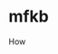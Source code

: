 # mfkb
How
<script async src="https://pagead2.googlesyndication.com/pagead/js/adsbygoogle.js"></script>
<!-- Hello -->
<ins class="adsbygoogle"
     style="display:block"
     data-ad-client="ca-pub-6227599905987039"
     data-ad-slot="3597725812"
     data-ad-format="auto"
     data-full-width-responsive="true"></ins>
<script>
     (adsbygoogle = window.adsbygoogle || []).push({});
</script>
